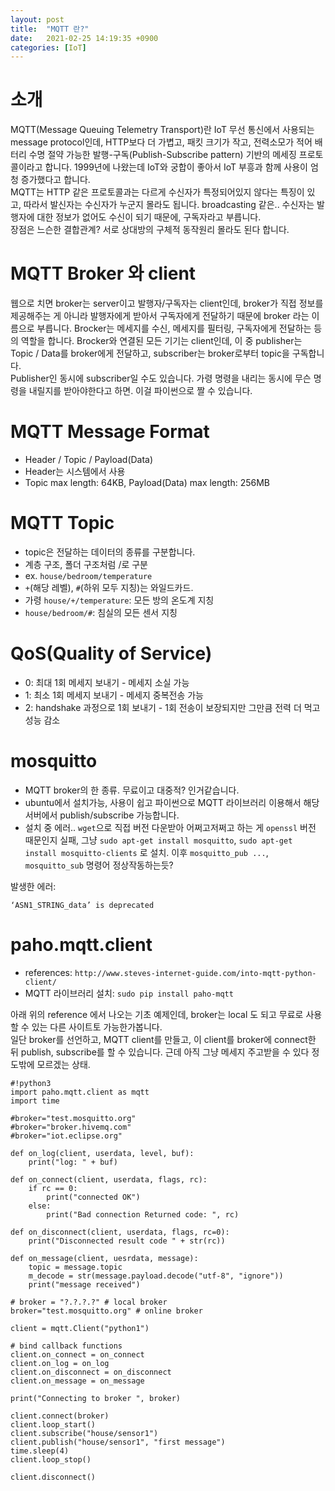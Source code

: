 ```yaml
---
layout: post
title:  "MQTT 란?"
date:   2021-02-25 14:19:35 +0900
categories: [IoT]
---
```


# 소개
MQTT(Message Queuing Telemetry Transport)란 IoT 무선 통신에서 사용되는 message protocol인데, HTTP보다 더 가볍고, 패킷 크기가 작고, 전력소모가 적어 배터리 수명 절약 가능한 발행-구독(Publish-Subscribe pattern) 기반의 메세징 프로토콜이라고 합니다. 1999년에 나왔는데 IoT와 궁합이 좋아서 IoT 부흥과 함께 사용이 엄청 증가했다고 합니다.  
MQTT는 HTTP 같은 프로토콜과는 다르게 수신자가 특정되어있지 않다는 특징이 있고, 따라서 발신자는 수신자가 누군지 몰라도 됩니다. broadcasting 같은.. 수신자는 발행자에 대한 정보가 없어도 수신이 되기 때문에, 구독자라고 부릅니다.   
장점은 느슨한 결합관계? 서로 상대방의 구체적 동작원리 몰라도 된다 합니다. 

# MQTT Broker 와 client
웹으로 치면 broker는 server이고 발행자/구독자는 client인데, broker가 직접 정보를 제공해주는 게 아니라 발행자에게 받아서 구독자에게 전달하기 때문에 broker 라는 이름으로 부릅니다. Brocker는 메세지를 수신, 메세지를 필터링, 구독자에게 전달하는 등의 역할을 합니다. Brocker와 연결된 모든 기기는 client인데, 이 중 publisher는 Topic / Data를 broker에게 전달하고, subscriber는 broker로부터 topic을 구독합니다.  
Publisher인 동시에 subscriber일 수도 있습니다. 가령 명령을 내리는 동시에 무슨 명령을 내릴지를 받아야한다고 하면. 이걸 파이썬으로 짤 수 있습니다. 

# MQTT Message Format
- Header / Topic / Payload(Data)
- Header는 시스템에서 사용
- Topic max length: 64KB, Payload(Data) max length: 256MB

# MQTT Topic
- topic은 전달하는 데이터의 종류를 구분합니다. 
- 계층 구조, 폴더 구조처럼 /로 구분
- ex. `house/bedroom/temperature`
- `+`(해당 레벨), `#`(하위 모두 지칭)는 와일드카드. 
- 가령 `house/+/temperature`: 모든 방의 온도계 지칭
- `house/bedroom/#`: 침실의 모든 센서 지칭

# QoS(Quality of Service)
- 0: 최대 1회 메세지 보내기 - 메세지 소실 가능
- 1: 최소 1회 메세지 보내기 - 메세지 중복전송 가능
- 2: handshake 과정으로 1회 보내기 - 1회 전송이 보장되지만 그만큼 전력 더 먹고 성능 감소

# mosquitto
- MQTT broker의 한 종류. 무료이고 대중적? 인거같습니다. 
- ubuntu에서 설치가능, 사용이 쉽고 파이썬으로 MQTT 라이브러리 이용해서 해당 서버에서 publish/subscribe 가능합니다.
- 설치 중 에러.. `wget`으로 직접 버전 다운받아 어쩌고저쩌고 하는 게 `openssl` 버전 때문인지 실패, 그냥 `sudo apt-get install mosquitto`, `sudo apt-get install mosquitto-clients` 로 설치. 이후 `mosquitto_pub ...`, `mosquitto_sub` 명령어 정상작동하는듯?

발생한 에러: 
```
‘ASN1_STRING_data’ is deprecated
```

# paho.mqtt.client
- references: `http://www.steves-internet-guide.com/into-mqtt-python-client/`
- MQTT 라이브러리 설치: `sudo pip install paho-mqtt`

아래 위의 reference 에서 나오는 기초 예제인데, broker는 local 도 되고 무료로 사용할 수 있는 다른 사이트토 가능한가봅니다.  
일단 broker를 선언하고, MQTT client를 만들고, 이 client를 broker에 connect한 뒤 publish, subscribe를 할 수 있습니다. 근데 아직 그냥 메세지 주고받을 수 있다 정도밖에 모르겠는 상태.

```
#!python3
import paho.mqtt.client as mqtt
import time

#broker="test.mosquitto.org"
#broker="broker.hivemq.com"
#broker="iot.eclipse.org"

def on_log(client, userdata, level, buf):
    print("log: " + buf)

def on_connect(client, userdata, flags, rc):
    if rc == 0:
        print("connected OK")
    else:
        print("Bad connection Returned code: ", rc)

def on_disconnect(client, userdata, flags, rc=0):
    print("Disconnected result code " + str(rc)) 

def on_message(client, uesrdata, message):
    topic = message.topic
    m_decode = str(message.payload.decode("utf-8", "ignore"))
    print("message received")

# broker = "?.?.?.?" # local broker
broker="test.mosquitto.org" # online broker

client = mqtt.Client("python1")

# bind callback functions
client.on_connect = on_connect
client.on_log = on_log
client.on_disconnect = on_disconnect
client.on_message = on_message

print("Connecting to broker ", broker)

client.connect(broker)
client.loop_start()
client.subscribe("house/sensor1")
client.publish("house/sensor1", "first message")
time.sleep(4)
client.loop_stop()

client.disconnect()
```